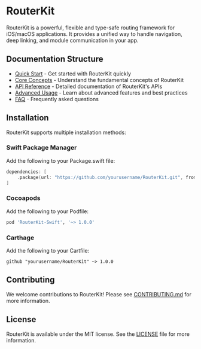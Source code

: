 # RouterKit

RouterKit is a powerful, flexible and type-safe routing framework for iOS/macOS applications. It provides a unified way to handle navigation, deep linking, and module communication in your app.

## Documentation Structure

- [Quick Start](QuickStart.md) - Get started with RouterKit quickly
- [Core Concepts](CoreConcepts/) - Understand the fundamental concepts of RouterKit
- [API Reference](APIReference/) - Detailed documentation of RouterKit's APIs
- [Advanced Usage](AdvancedUsage/) - Learn about advanced features and best practices
- [FAQ](FAQ.md) - Frequently asked questions

## Installation

RouterKit supports multiple installation methods:

### Swift Package Manager
Add the following to your Package.swift file:
```swift
dependencies: [
    .package(url: "https://github.com/yourusername/RouterKit.git", from: "1.0.0")
]
```

### Cocoapods
Add the following to your Podfile:
```ruby
pod 'RouterKit-Swift', '~> 1.0.0'
```

### Carthage
Add the following to your Cartfile:
```
github "yourusername/RouterKit" ~> 1.0.0
```

## Contributing

We welcome contributions to RouterKit! Please see [CONTRIBUTING.md](../../../CONTRIBUTING.md) for more information.

## License

RouterKit is available under the MIT license. See the [LICENSE](../../../LICENSE) file for more information.